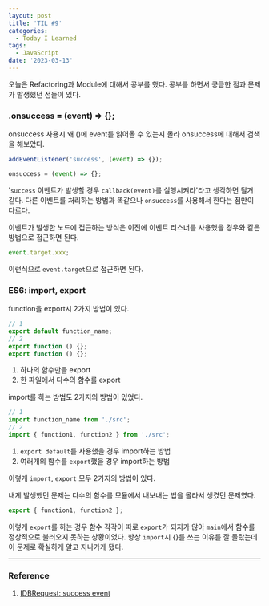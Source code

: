 ```yaml
---
layout: post
title: 'TIL #9'
categories:
  - Today I Learned
tags:
  - JavaScript
date: '2023-03-13'
---
```


오늘은 Refactoring과 Module에 대해서 공부를 했다.
공부를 하면서 궁금한 점과 문제가 발생했던 점들이 있다.

### .onsuccess = (event) => {};

onsuccess 사용시 왜 ()에 event를 읽어올 수 있는지 몰라 onsuccess에 대해서 검색을 해보았다.

```js
addEventListener('success', (event) => {});

onsuccess = (event) => {};
```

'`success` 이벤트가 발생할 경우 `callback(event)`를 실행시켜라'라고 생각하면 될거 같다.
다른 이벤트를 처리하는 방법과 똑같으나 `onsuccess`를 사용해서 한다는 점만이 다르다.

이벤트가 발생한 노드에 접근하는 방식은 이전에 이벤트 리스너를 사용했을 경우와 같은 방법으로 접근하면 된다.

```js
event.target.xxx;
```

이런식으로 `event.target`으로 접근하면 된다.

### ES6: import, export

function을 export시 2가지 방법이 있다.

```js
// 1
export default function_name;
// 2
export function () {};
export function () {};
```

1. 하나의 함수만을 export
2. 한 파일에서 다수의 함수를 export

import를 하는 방법도 2가지의 방법이 있었다.

```js
// 1
import function_name from './src';
// 2
import { function1, function2 } from './src';
```

1. `export default`를 사용했을 경우 import하는 방법
2. 여러개의 함수를 `export`했을 경우 import하는 방법

이렇게 `import`, `export` 모두 2가지의 방법이 있다.

내게 발생했던 문제는 다수의 함수를 모듈에서 내보내는 법을 몰라서 생겼던 문제였다.

```js
export { function1, function2 };
```

이렇게 `export`를 하는 경우 함수 각각이 따로 `export`가 되지가 않아 `main`에서 함수를 정상적으로 불러오지 못하는 상황이었다. 항상 `import`시 {}를 쓰는 이유를 잘 몰랐는데 이 문제로 확실하게 알고 지나가게 됐다.

---

### Reference

1. [IDBRequest: success event](https://developer.mozilla.org/en-US/docs/Web/API/IDBRequest/success_event)
